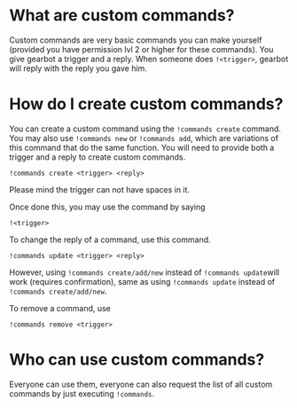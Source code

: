 # **What are custom commands?**
Custom commands are very basic commands you can make yourself (provided you have permission lvl 2 or higher for these commands). You give gearbot a trigger and a reply. When someone does `!<trigger>`, gearbot will reply with the reply you gave him.
# **How do I create custom commands?**
You can create a custom command using the `!commands create` command. You may also use `!commands new` or `!commands add`, which are variations of this command that do the same function.
You will need to provide both a trigger and a reply to create custom commands.
```
!commands create <trigger> <reply>
```
Please mind the trigger can not have spaces in it.

Once done this, you may use the command by saying
```
!<trigger>
```
To change the reply of a command, use this command.
```
!commands update <trigger> <reply>
```
However, using `!commands create/add/new` instead of `!commands update`will work (requires confirmation), same as using `!commands update` instead of `!commands create/add/new`.

To remove a command, use
```
!commands remove <trigger>
```
# **Who can use custom commands?**
Everyone can use them, everyone can also request the list of all custom commands by just executing ``!commands``.
